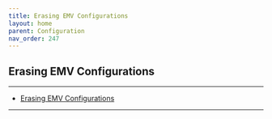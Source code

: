 ```yaml
---
title: Erasing EMV Configurations
layout: home
parent: Configuration
nav_order: 247
---
```


## Erasing EMV Configurations

---

- [Erasing EMV Configurations](#erasing-emv-configurations)

---


###